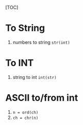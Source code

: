 [TOC]
# To String
1. numbers to string ```str(int)```

# To INT
1. string to int ```int(str)```

# ASCII to/from int
1. ```n = ord(ch) ```
2. ```ch = chr(n) ```